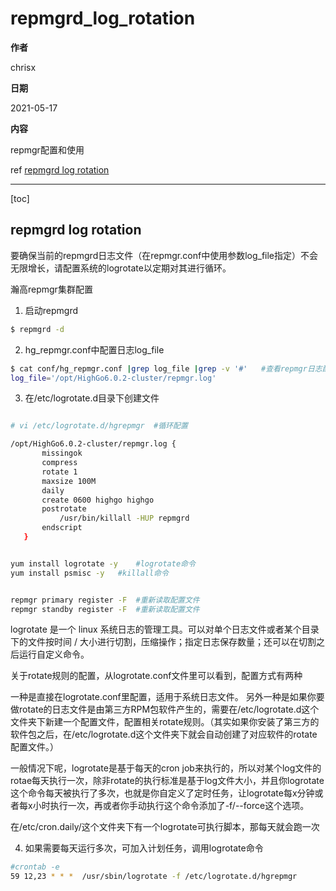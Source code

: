 # repmgrd_log_rotation

**作者**

chrisx

**日期**

2021-05-17

**内容**

repmgr配置和使用

ref [repmgrd log rotation](https://repmgr.org/docs/5.1/repmgrd-log-rotation.html)

----

[toc]

## repmgrd log rotation

要确保当前的repmgrd日志文件（在repmgr.conf中使用参数log_file指定）不会无限增长，请配置系统的logrotate以定期对其进行循环。

瀚高repmgr集群配置

1. 启动repmgrd

```sh
$ repmgrd -d
```

2. hg_repmgr.conf中配置日志log_file

```sh
$ cat conf/hg_repmgr.conf |grep log_file |grep -v '#'   #查看repmgr日志配置
log_file='/opt/HighGo6.0.2-cluster/repmgr.log'
```

3. 在/etc/logrotate.d目录下创建文件

```sh

# vi /etc/logrotate.d/hgrepmgr  #循环配置

/opt/HighGo6.0.2-cluster/repmgr.log {
       missingok
       compress
       rotate 1
       maxsize 100M
       daily
       create 0600 highgo highgo
       postrotate
           /usr/bin/killall -HUP repmgrd
       endscript
   }


yum install logrotate -y    #logrotate命令
yum install psmisc -y   #killall命令


repmgr primary register -F  #重新读取配置文件
repmgr standby register -F  #重新读取配置文件

```

logrotate 是一个 linux 系统日志的管理工具。可以对单个日志文件或者某个目录下的文件按时间 / 大小进行切割，压缩操作；指定日志保存数量；还可以在切割之后运行自定义命令。

关于rotate规则的配置，从logrotate.conf文件里可以看到，配置方式有两种

一种是直接在logrotate.conf里配置，适用于系统日志文件。
另外一种是如果你要做rotate的日志文件是由第三方RPM包软件产生的，需要在/etc/logrotate.d这个文件夹下新建一个配置文件，配置相关rotate规则。（其实如果你安装了第三方的软件包之后，在/etc/logrotate.d这个文件夹下就会自动创建了对应软件的rotate配置文件。）

一般情况下呢，logrotate是基于每天的cron job来执行的，所以对某个log文件的rotae每天执行一次，除非rotate的执行标准是基于log文件大小，并且你logrotate这个命令每天被执行了多次，也就是你自定义了定时任务，让logrotate每x分钟或者每x小时执行一次，再或者你手动执行这个命令添加了-f/--force这个选项。

在/etc/cron.daily/这个文件夹下有一个logrotate可执行脚本，那每天就会跑一次

4. 如果需要每天运行多次，可加入计划任务，调用logrotate命令

```sh
#crontab -e
59 12,23 * * *  /usr/sbin/logrotate -f /etc/logrotate.d/hgrepmgr
```

